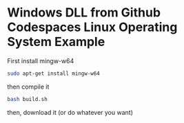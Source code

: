 # Windows DLL from Github Codespaces Linux Operating System Example

First install mingw-w64
```bash
sudo apt-get install mingw-w64
```

then compile it
```bash
bash build.sh
```

then, download it (or do whatever you want)